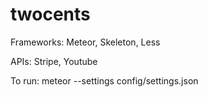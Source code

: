 twocents
========
Frameworks: Meteor, Skeleton, Less

APIs: Stripe, Youtube

To run:
meteor --settings config/settings.json

